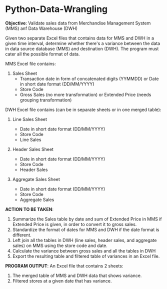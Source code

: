 # Python-Data-Wrangling

**Objective**: Validate sales data from Merchandise Management System (MMS) anf Data Warehouse (DWH)

Given two separate Excel files that contains data for MMS and DWH in a given time interval, determine whether there's a variance 
between the data in data source database (MMS) and destination (DWH). The program must cater all the possible format of data.

MMS Excel file contains: 
1. Sales Sheet 
   - Transaction date in form of concatenated digits (YYMMDD) or Date in short date format (DD/MM/YYYY)
   - Store Code
   - Gross Sales (no more transformation) or Extended Price (needs grouping transformation)

DWH Excel file contains (can be in separate sheets or in one merged table): 
1. Line Sales Sheet 
   - Date in short date format (DD/MM/YYYY)
   - Store Code
   - Line Sales
     
2. Header Sales Sheet 
   - Date in short date format (DD/MM/YYYY)
   - Store Code
   - Header Sales 

3. Aggregate Sales Sheet 
   - Date in short date format (DD/MM/YYYY)
   - Store Code
   - Aggregate Sales

**ACTION TO BE TAKEN**: 
1. Summarize the Sales table by date and sum of Extended Price in MMS if Extended Price is given, in order to convert it to gross sales.
2. Standardize the format of dates for MMS and DWH if the date format is different.
3. Left join all the tables in DWH (line sales, header sales, and aggregate sales) on MMS using the store code and date.
4. Calculate the variance between gross sales and all the tables in DWH 
5. Export the resulting table and filtered table of variances in an Excel file.
   
**PROGRAM OUTPUT**: An Excel file that contains 2 sheets: 
1. The merged table of MMS and DWH data that shows variance.
2. Filtered stores at a given date that has variance.


